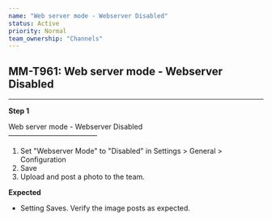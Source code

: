 ```yaml
---
name: "Web server mode - Webserver Disabled"
status: Active
priority: Normal
team_ownership: "Channels"
---
```


## MM-T961: Web server mode - Webserver Disabled

---

**Step 1**

Web server mode - Webserver Disabled\
–––––––––––––––––––––––––

1. Set "Webserver Mode" to "Disabled" in Settings > General > Configuration
2. Save
3. Upload and post a photo to the team.

**Expected**

- Setting Saves. Verify the image posts as expected.
